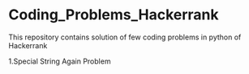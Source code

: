 # Coding_Problems_Hackerrank
This repository contains solution of few coding problems in python of Hackerrank

1.Special String Again Problem
